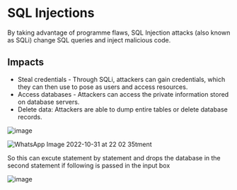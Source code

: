 # SQL Injections

By taking advantage of programme flaws, SQL Injection attacks (also known as SQLi) change SQL queries and inject malicious code.

## Impacts

- Steal credentials - Through SQLi, attackers can gain credentials, which they can then use to pose as users and access resources.
- Access databases - Attackers can access the private information stored on database servers.
- Delete data: Attackers are able to dump entire tables or delete database records.

![image](https://user-images.githubusercontent.com/83408515/199063080-b4d3492b-9a86-489c-9190-8454ffe38684.png)

![WhatsApp Image 2022-10-31 at 22 02 35](https://user-images.githubusercontent.com/83408515/199063152-990d61f0-721a-4988-a79f-c17498518dee.jpeg)tment 

So this can excute statement by statement and drops the database in the second statement if following is passed in the input box

![image](https://user-images.githubusercontent.com/83408515/199066647-bc7cc8d9-b801-41ac-ab99-31698dd9f3d1.png)

